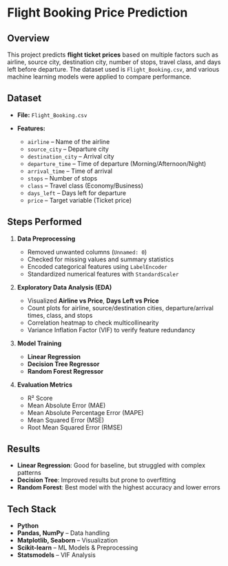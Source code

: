 # Flight Booking Price Prediction

## Overview

This project predicts **flight ticket prices** based on multiple factors such as airline, source city, destination city, number of stops, travel class, and days left before departure.
The dataset used is `Flight_Booking.csv`, and various machine learning models were applied to compare performance.

## Dataset

* **File:** `Flight_Booking.csv`
* **Features:**

  * `airline` – Name of the airline
  * `source_city` – Departure city
  * `destination_city` – Arrival city
  * `departure_time` – Time of departure (Morning/Afternoon/Night)
  * `arrival_time` – Time of arrival
  * `stops` – Number of stops
  * `class` – Travel class (Economy/Business)
  * `days_left` – Days left for departure
  * `price` – Target variable (Ticket price)

## Steps Performed

1. **Data Preprocessing**

   * Removed unwanted columns (`Unnamed: 0`)
   * Checked for missing values and summary statistics
   * Encoded categorical features using `LabelEncoder`
   * Standardized numerical features with `StandardScaler`

2. **Exploratory Data Analysis (EDA)**

   * Visualized **Airline vs Price**, **Days Left vs Price**
   * Count plots for airline, source/destination cities, departure/arrival times, class, and stops
   * Correlation heatmap to check multicollinearity
   * Variance Inflation Factor (VIF) to verify feature redundancy

3. **Model Training**

   * **Linear Regression**
   * **Decision Tree Regressor**
   * **Random Forest Regressor**

4. **Evaluation Metrics**

   * R² Score
   * Mean Absolute Error (MAE)
   * Mean Absolute Percentage Error (MAPE)
   * Mean Squared Error (MSE)
   * Root Mean Squared Error (RMSE)

## Results

* **Linear Regression**: Good for baseline, but struggled with complex patterns
* **Decision Tree**: Improved results but prone to overfitting
* **Random Forest**: Best model with the highest accuracy and lower errors

## Tech Stack

* **Python**
* **Pandas, NumPy** – Data handling
* **Matplotlib, Seaborn** – Visualization
* **Scikit-learn** – ML Models & Preprocessing
* **Statsmodels** – VIF Analysis
